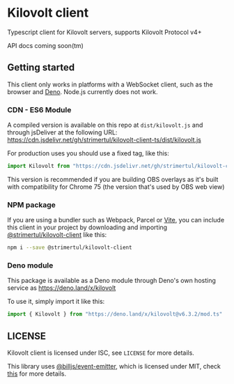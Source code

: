 # Kilovolt client

Typescript client for Kilovolt servers, supports Kilovolt Protocol v4+

API docs coming soon(tm)

## Getting started

This client only works in platforms with a WebSocket client, such as the browser and [Deno](https://deno.land/). Node.js currently does not work.

### CDN - ES6 Module

A compiled version is available on this repo at `dist/kilovolt.js` and through jsDeliver at the following URL: https://cdn.jsdelivr.net/gh/strimertul/kilovolt-client-ts/dist/kilovolt.js

For production uses you should use a fixed tag, like this:

```ts
import Kilovolt from "https://cdn.jsdelivr.net/gh/strimertul/kilovolt-client-ts@6.3.2/dist/kilovolt.js"
```

This version is recommended if you are building OBS overlays as it's built with compatibility for Chrome 75 (the version that's used by OBS web view)

### NPM package
If you are using a bundler such as Webpack, Parcel or [Vite](https://vitejs.dev/), you can include this client in your project by downloading and importing [@strimertul/kilovolt-client](https://www.npmjs.com/package/@strimertul/kilovolt-client) like this:

```sh
npm i --save @strimertul/kilovolt-client
```

### Deno module

This package is available as a Deno module through Deno's own hosting service as https://deno.land/x/kilovolt

To use it, simply import it like this:

```ts
import { Kilovolt } from "https://deno.land/x/kilovolt@v6.3.2/mod.ts"
```

## LICENSE

Kilovolt client is licensed under ISC, see `LICENSE` for more details.

This library uses [@billjs/event-emitter](https://github.com/billjs/event-emitter), which is licensed under MIT, check [this](https://github.com/billjs/event-emitter/blob/master/LICENSE) for more details.
